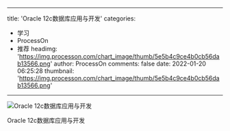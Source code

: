
---
title: 'Oracle 12c数据库应用与开发'
categories: 
 - 学习
 - ProcessOn
 - 推荐
headimg: 'https://img.processon.com/chart_image/thumb/5e5b4c9ce4b0cb56dab13566.png'
author: ProcessOn
comments: false
date: 2022-01-20 06:25:28
thumbnail: 'https://img.processon.com/chart_image/thumb/5e5b4c9ce4b0cb56dab13566.png'
---

<div>   
<img class="thumb" alt="Oracle 12c数据库应用与开发" src="https://img.processon.com/chart_image/thumb/5e5b4c9ce4b0cb56dab13566.png" referrerpolicy="no-referrer">
<p>Oracle 12c数据库应用与开发</p>  
</div>
            